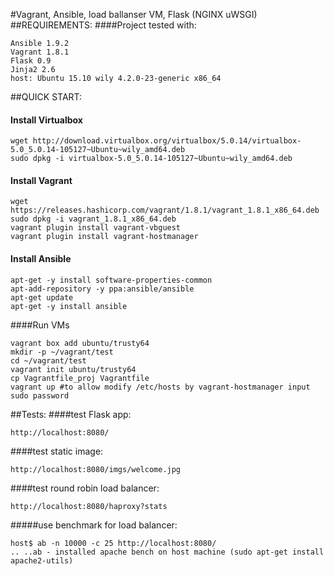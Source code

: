 #Vagrant, Ansible, load ballanser VM, Flask (NGINX uWSGI)
##REQUIREMENTS:
####Project tested with:
```
Ansible 1.9.2
Vagrant 1.8.1
Flask 0.9
Jinja2 2.6
host: Ubuntu 15.10 wily 4.2.0-23-generic x86_64
```
##QUICK START:
#### Install Virtualbox
```
wget http://download.virtualbox.org/virtualbox/5.0.14/virtualbox-5.0_5.0.14-105127~Ubuntu~wily_amd64.deb
sudo dpkg -i virtualbox-5.0_5.0.14-105127~Ubuntu~wily_amd64.deb
```
#### Install Vagrant
```
wget https://releases.hashicorp.com/vagrant/1.8.1/vagrant_1.8.1_x86_64.deb
sudo dpkg -i vagrant_1.8.1_x86_64.deb
vagrant plugin install vagrant-vbguest
vagrant plugin install vagrant-hostmanager
```
#### Install Ansible
```
apt-get -y install software-properties-common
apt-add-repository -y ppa:ansible/ansible
apt-get update
apt-get -y install ansible
```
####Run VMs
```
vagrant box add ubuntu/trusty64
mkdir -p ~/vagrant/test
cd ~/vagrant/test
vagrant init ubuntu/trusty64
cp Vagrantfile_proj Vagrantfile
vagrant up #to allow modify /etc/hosts by vagrant-hostmanager input sudo password
```
##Tests:
####test Flask app:
```
http://localhost:8080/
```
####test static image:
```
http://localhost:8080/imgs/welcome.jpg
```
####test round robin load balancer:
```
http://localhost:8080/haproxy?stats
```
#####use benchmark for load balancer:
```
host$ ab -n 10000 -c 25 http://localhost:8080/
.. ..ab - installed apache bench on host machine (sudo apt-get install apache2-utils)
```
